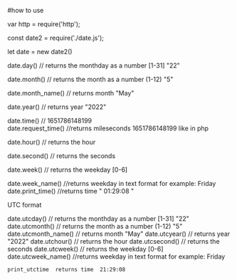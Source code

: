 #how to use


var http = require('http');

const date2 = require('./date.js');


let date = new date2()



date.day() // returns the monthday  as a number [1-31]   "22"

date.month()  // returns the month as a number (1-12) "5"


date.month_name() // returns month "May" 
 
date.year()  // returns year "2022"


date.time() // 1651786148199  
date.request_time() //returns mileseconds 1651786148199 like in php 


date.hour() // returns the hour

date.second()  // returns the seconds
 
date.week()   //  returns the weekday  [0-6]  
 
date.week_name()   //returns weekday in text format for example:  Friday
date.print_time()   //returns time " 01:29:08 "


UTC format
	
  date.utcday()  // returns the monthday  as a number [1-31]   "22"
  date.utcmonth() // returns the month as a number (1-12) "5"
  date.utcmonth_name() // returns month "May" 
  date.utcyear()  // returns year "2022"
  date.utchour() // returns the hour
  date.utcsecond()   // returns the seconds
  date.utcweek() //  returns the weekday  [0-6]  
  date.utcweek_name() //returns weekday in text format for example:  Friday	
	
	print_utctime  returns time  21:29:08


